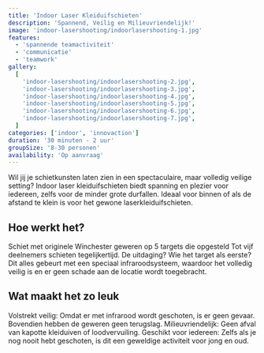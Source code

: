 ```yaml
---
title: 'Indoor Laser Kleiduifschieten'
description: 'Spannend, Veilig en Milieuvriendelijk!'
image: 'indoor-lasershooting/indoorlasershooting-1.jpg'
features:
  - 'spannende teamactiviteit'
  - 'communicatie'
  - 'teamwork'
gallery:
  [
    'indoor-lasershooting/indoorlasershooting-2.jpg',
    'indoor-lasershooting/indoorlasershooting-3.jpg',
    'indoor-lasershooting/indoorlasershooting-4.jpg',
    'indoor-lasershooting/indoorlasershooting-5.jpg',
    'indoor-lasershooting/indoorlasershooting-6.jpg',
    'indoor-lasershooting/indoorlasershooting-7.jpg',
  ]
categories: ['indoor', 'innovaction']
duration: '30 minuten - 2 uur'
groupSize: '8-30 personen'
availability: 'Op aanvraag'
---
```


Wil jij je schietkunsten laten zien in een spectaculaire, maar volledig veilige setting? Indoor laser kleiduifschieten biedt spanning en plezier voor iedereen, zelfs voor de minder grote durfallen. Ideaal voor binnen of als de afstand te klein is voor het gewone laserkleiduifschieten.

## Hoe werkt het?

Schiet met originele Winchester geweren op 5 targets die opgesteld
Tot vijf deelnemers schieten tegelijkertijd. De uitdaging? Wie het target als eerste?
Dit alles gebeurt met een speciaal infraroodsysteem, waardoor het volledig veilig is en er geen schade aan de locatie wordt toegebracht.

## Wat maakt het zo leuk

Volstrekt veilig: Omdat er met infrarood wordt geschoten, is er geen gevaar. Bovendien hebben de geweren geen terugslag.
Milieuvriendelijk: Geen afval van kapotte kleiduiven of loodvervuiling.
Geschikt voor iedereen: Zelfs als je nog nooit hebt geschoten, is dit een geweldige activiteit voor jong en oud.
